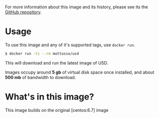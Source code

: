 For more information about this image and its history, please see its the 
[GitHub repository][1].

[1]: https://github.com/mottosso/docker-usd

# Usage

To use this image and any of it's supported tags, use `docker run`.

```bash
$ docker run -ti --rm mottosso/usd
```

This will download and run the latest image of USD.

Images occupy around **5 gb** of virtual disk space once installed, and about 
**500 mb** of bandwidth to download.

# What's in this image?

This image builds on the original [centos:6.7] image
